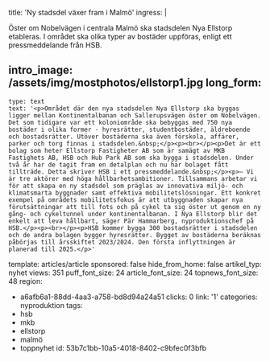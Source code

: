 title: 'Ny stadsdel växer fram i Malmö'
ingress: |
  <p>Öster om Nobelvägen i centrala Malmö ska stadsdelen Nya Ellstorp etableras. I området ska olika typer av bostäder uppföras, enligt ett pressmeddelande från HSB.
  </p>
  
intro_image: /assets/img/mostphotos/ellstorp1.jpg
long_form:
  -
    type: text
    text: '<p>Området där den nya stadsdelen Nya Ellstorp ska byggas ligger mellan Kontinentalbanan och Sallerupsvägen öster om Nobelvägen. Det som tidigare var ett koloniområde ska bebyggas med 750 nya bostäder i olika former - hyresrätter, studentbostäder, äldreboende och bostadsrätter. Utöver bostäderna ska även förskola, affärer, parker och torg finnas i stadsdelen.&nbsp;</p><p><br></p><p>Det är ett bolag som heter Ellstorp Fastigheter AB som är samägt av MKB Fastighets AB, HSB och Hub Park AB som ska bygga i stadsdelen. Under två år har de tagit fram en detalplan och nu har bolaget fått tillträde. Detta skriver HSB i ett pressmeddelande.&nbsp;</p><p>– Vi är tre aktörer med höga hållbarhetsambitioner. Tillsammans arbetar vi för att skapa en ny stadsdel som präglas av innovativa miljö- och klimatsmarta byggnader samt effektiva mobilitetslösningar. Ett konkret exempel på områdets mobilitetsfokus är att utbyggnaden skapar nya förutsättningar att till fots och på cykel ta sig öster ut genom en ny gång- och cykeltunnel under kontinentalbanan. I Nya Ellstorp blir det enkelt att leva hållbart, säger Pär Hammarberg, nyproduktionschef på HSB.</p><p><br></p><p>HSB kommer bygga 300 bostadsrätter i stadsdelen och de andra bolagen bygger hyresrätter. Bygget av bostäderna beräknas påbörjas till årsskiftet 2023/2024. Den första inflyttningen är planerad till 2025.</p>'
template: articles/article
sponsored: false
hide_from_home: false
artikel_typ: nyhet
views: 351
puff_font_size: 24
article_font_size: 24
topnews_font_size: 48
region:
  - a6afb6a1-88dd-4aa3-a758-bd8d94a24a51
clicks: 0
link: '1'
categories: nyproduktion
tags:
  - hsb
  - mkb
  - ellstorp
  - malmö
  - toppnyhet
id: 53b7c1bb-10a5-4018-8402-c9bfec0f3bfb
